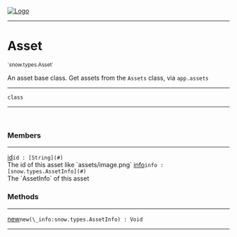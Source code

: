 
[![Logo](../../../images/logo.png)](../../../api/index.html)

---



<h1>Asset</h1>
<small>`snow.types.Asset`</small>

An asset base class. Get assets from the `Assets` class, via `app.assets`

---

`class`

---

&nbsp;
&nbsp;



<h3>Members</h3> <hr/><span class="member apipage">
                <a name="id"><a class="lift" href="#id">id</a></a><code class="signature apipage">id : [String](#)</code><br/></span>
            <span class="small_desc_flat">The id of this asset like `assets/image.png`</span><span class="member apipage">
                <a name="info"><a class="lift" href="#info">info</a></a><code class="signature apipage">info : [snow.types.AssetInfo](#)</code><br/></span>
            <span class="small_desc_flat">The `AssetInfo` of this asset</span>





<h3>Methods</h3> <hr/><span class="method apipage">
            <a name="new"><a class="lift" href="#new">new</a></a><code class="signature apipage">new(\_info:snow.types.AssetInfo<span></span>) : Void</code><br/><span class="small_desc_flat"></span>
        </span>
    





---

&nbsp;
&nbsp;
&nbsp;
&nbsp;